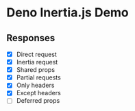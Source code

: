 # Deno Inertia.js Demo

## Responses

- [x] Direct request
- [x] Inertia request
- [x] Shared props
- [x] Partial requests
- [x] Only headers
- [x] Except headers
- [ ] Deferred props
